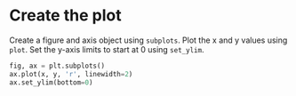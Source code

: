 # Create the plot

Create a figure and axis object using `subplots`. Plot the x and y values using `plot`. Set the y-axis limits to start at 0 using `set_ylim`.

```python
fig, ax = plt.subplots()
ax.plot(x, y, 'r', linewidth=2)
ax.set_ylim(bottom=0)
```
